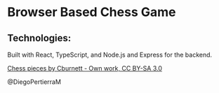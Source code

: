 # Browser Based Chess Game

## Technologies:

Built with React, TypeScript, and Node.js and Express for the backend.

<a href="https://commons.wikimedia.org/w/index.php?curid=1499810">
  Chess pieces by Cburnett - Own work, CC BY-SA 3.0
</a>

@DiegoPertierraM
